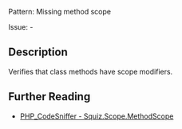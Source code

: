 Pattern: Missing method scope

Issue: -

## Description

Verifies that class methods have scope modifiers.

## Further Reading

* [PHP_CodeSniffer - Squiz.Scope.MethodScope](https://github.com/squizlabs/PHP_CodeSniffer/blob/master/src/Standards/Squiz/Sniffs/Scope/MethodScopeSniff.php)
